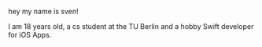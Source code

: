 hey my name is sven!

I am 18 years old, a cs student at the TU Berlin and a hobby Swift developer for iOS Apps.
